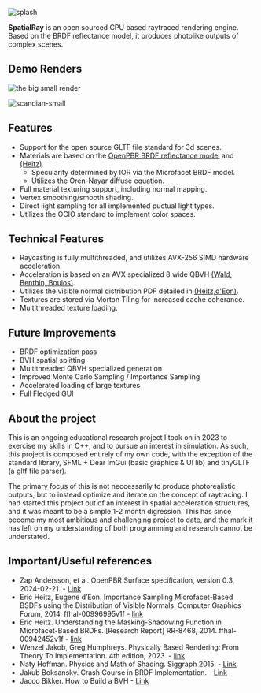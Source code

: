 
![splash](https://github.com/CharlesCowdery/RayTracing/assets/54870004/03d5a988-0da0-4adf-86bb-f77941aafbc6)

**SpatialRay** is an open sourced CPU based raytraced rendering engine. Based on the BRDF reflectance model, it produces photolike outputs of complex scenes. 

## Demo Renders

![the big small render](https://github.com/CharlesCowdery/RayTracing/assets/54870004/302b9f06-bb9e-4698-b969-b1657ac4e76d)

![scandian-small](https://github.com/CharlesCowdery/SpatialRay/assets/54870004/4b448805-f122-4898-8f95-45d2c188f1a6)

## Features
- Support for the open source GLTF file standard for 3d scenes.
- Materials are based on the [OpenPBR BRDF reflectance model](https://academysoftwarefoundation.github.io/OpenPBR/) and [(Heitz)](https://inria.hal.science/hal-00942452v1/document).
  - Specularity determined by IOR via the Microfacet BRDF model.
  - Utilizes the Oren-Nayar diffuse equation.
- Full material texturing support, including normal mapping.
- Vertex smoothing/smooth shading.
- Direct light sampling for all implemented puctual light types.
- Utilizes the OCIO standard to implement color spaces.

## Technical Features
- Raycasting is fully multithreaded, and utilizes AVX-256 SIMD hardware acceleration.
- Acceleration is based on an AVX specialized 8 wide QBVH [(Wald, Benthin, Boulos)](https://www.cs.cmu.edu/afs/cs/academic/class/15869-f11/www/readings/wald08_widebvh.pdf).
- Utilizes the visible normal distribution PDF detailed in [(Heitz,d'Eon)](https://inria.hal.science/hal-00996995v1/document#page=11&zoom=100,96,180).
- Textures are stored via Morton Tiling for increased cache coherance.
- Multithreaded texture loading.

## Future Improvements
- BRDF optimization pass
- BVH spatial splitting
- Multithreaded QBVH specialized generation
- Improved Monte Carlo Sampling / Importance Sampling
- Accelerated loading of large textures
- Full Fledged GUI

## About the project
This is an ongoing educational research project I took on in 2023 to exercise my skills in C++, and to pursue an interest in simulation. As such, this project is composed entirely of my own code, with the exception of the standard library, SFML + Dear ImGui (basic graphics & UI lib) and tinyGLTF (a gltf file parser). 

The primary focus of this is not neccessarily to produce photorealistic outputs, but to instead optimize and iterate on the concept of raytracing. I had started this project out of an interest in spatial acceleration structures, and it was meant to be a simple 1-2 month digression. This has since become my most ambitious and challenging project to date, and the mark it has left on my understanding of both programming and research cannot be understated.

## Important/Useful references
- Zap Andersson, et al. OpenPBR Surface specification, version 0.3, 2024-02-21. - [Link](https://academysoftwarefoundation.github.io/OpenPBR/)
- Eric Heitz, Eugene d’Eon. Importance Sampling Microfacet-Based BSDFs using the Distribution of
Visible Normals. Computer Graphics Forum, 2014. ffhal-00996995v1f - [link](https://inria.hal.science/hal-00996995v1/document)
- Eric Heitz. Understanding the Masking-Shadowing Function in Microfacet-Based BRDFs. \[Research
Report\] RR-8468, 2014. ffhal-00942452v1f - [link](https://inria.hal.science/hal-00942452v1/document)
- Wenzel Jakob, Greg Humphreys. Physically Based Rendering: From Theory To Implementation. 4th edition, 2023. - [link](https://www.pbr-book.org/)
- Naty Hoffman. Physics and Math of Shading. Siggraph 2015. - [Link](https://blog.selfshadow.com/publications/s2015-shading-course/hoffman/s2015_pbs_physics_math_slides.pdf)
- Jakub Boksansky. Crash Course in BRDF Implementation. - [Link](https://boksajak.github.io/files/CrashCourseBRDF.pdf)
- Jacco Bikker. How to Build a BVH - [Link](https://jacco.ompf2.com/2022/04/13/how-to-build-a-bvh-part-1-basics/)



